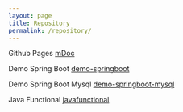 ```yaml
---
layout: page
title: Repository
permalink: /repository/
---
```


Github Pages [mDoc](https://github.com/mhanifmuhsin/mDoc)

Demo Spring Boot [demo-springboot](https://github.com/mhanifmuhsin/demo-springboot.git)

Demo Spring Boot Mysql [demo-springboot-mysql](https://github.com/mhanifmuhsin/demo-springboot-mysql.git)

Java Functional [javafunctional](https://github.com/mhanifmuhsin/javafunctional.git)

